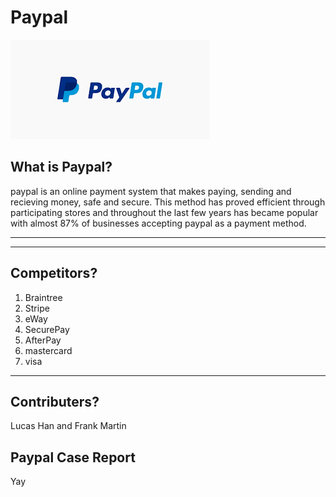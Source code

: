 # Paypal
![](pp.png)

## What is Paypal?
paypal is an online payment system that makes paying, sending and recieving money, safe and secure. This method has proved efficient through participating stores and throughout the last few years has became popular with almost 87% of businesses accepting paypal as a payment method.

---


---
## Competitors?

1. Braintree
2. Stripe
3. eWay
4. SecurePay
5. AfterPay
6. mastercard 
7. visa

---
## Contributers?
Lucas Han and Frank Martin

## Paypal Case Report
Yay
